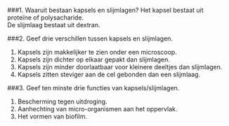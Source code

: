 ###1. Waaruit bestaan kapsels en slijmlagen?
Het kapsel bestaat uit proteïne of polysacharide.  
De slijmlaag bestaat uit dextran.

###2. Geef drie verschillen tussen kapsels en slijmlagen.
1. Kapsels zijn makkelijker te zien onder een microscoop.
2. Kapsels zijn dichter op elkaar gepakt dan slijmlagen.
3. Kapsels zijn minder doorlaatbaar voor kleinere deeltjes dan slijmlagen.
4. Kapsels zitten steviger aan de cel gebonden dan een slijmlaag.

###3. Geef ten minste drie functies van kapsels/slijmlagen.
1. Bescherming tegen uitdroging.
2. Aanhechting van micro-organismen aan het oppervlak.
3. Het vormen van biofilm.